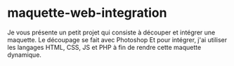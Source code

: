 # maquette-web-integration
Je vous présente un petit projet qui consiste à
découper et intégrer une maquette.
Le découpage se fait avec Photoshop
Et pour intégrer, j'ai utiliser les langages HTML, CSS, JS et PHP à fin de rendre cette maquette dynamique.

